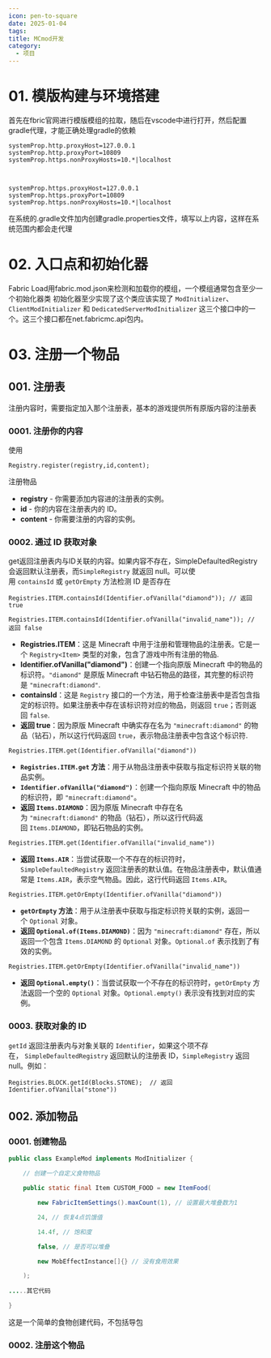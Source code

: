 ```yaml
---
icon: pen-to-square
date: 2025-01-04
tags: 
title: MCmod开发
category:
  - 项目
---
```

# 01. 模版构建与环境搭建
首先在fbric官网进行模版模组的拉取，随后在vscode中进行打开，然后配置gradle代理，才能正确处理gradle的依赖
```
systemProp.http.proxyHost=127.0.0.1
systemProp.http.proxyPort=10809
systemProp.https.nonProxyHosts=10.*|localhost

  

systemProp.https.proxyHost=127.0.0.1
systemProp.https.proxyPort=10809
systemProp.https.nonProxyHosts=10.*|localhost
```
在系统的.gradle文件加内创建gradle.properties文件，填写以上内容，这样在系统范围内都会走代理

# 02. 入口点和初始化器
Fabric Load用fabric.mod.json来检测和加载你的模组，一个模组通常包含至少一个初始化器类
初始化器至少实现了这个类应该实现了 `ModInitializer`、`ClientModInitializer` 和 `DedicatedServerModInitializer` 这三个接口中的一个。这三个接口都在net.fabricmc.api包内。
# 03. 注册一个物品
## 001. 注册表
注册内容时，需要指定加入那个注册表，基本的游戏提供所有原版内容的注册表

### 0001. 注册你的内容
使用
```
Registry.register(registry,id,content);
```
注册物品
- **registry** - 你需要添加内容进的注册表的实例。
- **id** - 你的内容在注册表内的 ID。
- **content** - 你需要注册的内容的实例。

### 0002. 通过 ID 获取对象
get返回注册表内与ID关联的内容。如果内容不存在，SimpleDefaultedRegistry会返回默认注册表，而`SimpleRegistry` 就返回 null。可以使用 `containsId` 或 `getOrEmpty` 方法检测 ID 是否存在
```
Registries.ITEM.containsId(Identifier.ofVanilla("diamond")); // 返回 true
 
Registries.ITEM.containsId(Identifier.ofVanilla("invalid_name")); // 返回 false
```
- **Registries.ITEM**：这是 Minecraft 中用于注册和管理物品的注册表。它是一个 `Registry<Item>` 类型的对象，包含了游戏中所有注册的物品.
- **Identifier.ofVanilla("diamond")**：创建一个指向原版 Minecraft 中的物品的标识符。`"diamond"` 是原版 Minecraft 中钻石物品的路径，其完整的标识符是 `"minecraft:diamond"`.
- **containsId**：这是 `Registry` 接口的一个方法，用于检查注册表中是否包含指定的标识符。如果注册表中存在该标识符对应的物品，则返回 `true`；否则返回 `false`.
- **返回 true**：因为原版 Minecraft 中确实存在名为 `"minecraft:diamond"` 的物品（钻石），所以这行代码返回 `true`，表示物品注册表中包含这个标识符.

```
Registries.ITEM.get(Identifier.ofVanilla("diamond"))
```

- **`Registries.ITEM.get` 方法**：用于从物品注册表中获取与指定标识符关联的物品实例。
- **`Identifier.ofVanilla("diamond")`**：创建一个指向原版 Minecraft 中的物品的标识符，即 `"minecraft:diamond"`。
- **返回 `Items.DIAMOND`**：因为原版 Minecraft 中存在名为 `"minecraft:diamond"` 的物品（钻石），所以这行代码返回 `Items.DIAMOND`，即钻石物品的实例。

```
Registries.ITEM.get(Identifier.ofVanilla("invalid_name"))
```

- **返回 `Items.AIR`**：当尝试获取一个不存在的标识符时，`SimpleDefaultedRegistry` 返回注册表的默认值。在物品注册表中，默认值通常是 `Items.AIR`，表示空气物品。因此，这行代码返回 `Items.AIR`。

```
Registries.ITEM.getOrEmpty(Identifier.ofVanilla("diamond"))
```

- **`getOrEmpty` 方法**：用于从注册表中获取与指定标识符关联的实例，返回一个 `Optional` 对象。
- **返回 `Optional.of(Items.DIAMOND)`**：因为 `"minecraft:diamond"` 存在，所以返回一个包含 `Items.DIAMOND` 的 `Optional` 对象。`Optional.of` 表示找到了有效的实例。

```
Registries.ITEM.getOrEmpty(Identifier.ofVanilla("invalid_name"))
```

- **返回 `Optional.empty()`**：当尝试获取一个不存在的标识符时，`getOrEmpty` 方法返回一个空的 `Optional` 对象。`Optional.empty()` 表示没有找到对应的实例。

### 0003. 获取对象的 ID

`getId` 返回注册表内与对象关联的 `Identifier`，如果这个项不存在， `SimpleDefaultedRegistry` 返回默认的注册表 ID，`SimpleRegistry` 返回 null。例如：

    Registries.BLOCK.getId(Blocks.STONE);  // 返回 Identifier.ofVanilla("stone"))

## 002. 添加物品
### 0001. 创建物品
```java
public class ExampleMod implements ModInitializer {

    // 创建一个自定义食物物品

    public static final Item CUSTOM_FOOD = new ItemFood(

        new FabricItemSettings().maxCount(1), // 设置最大堆叠数为1

        24, // 恢复4点饥饿值

        14.4f, // 饱和度

        false, // 是否可以堆叠

        new MobEffectInstance[]{} // 没有食用效果

    );
   
.....其它代码

}
```
这是一个简单的食物创建代码，不包括导包

### 0002. 注册这个物品
